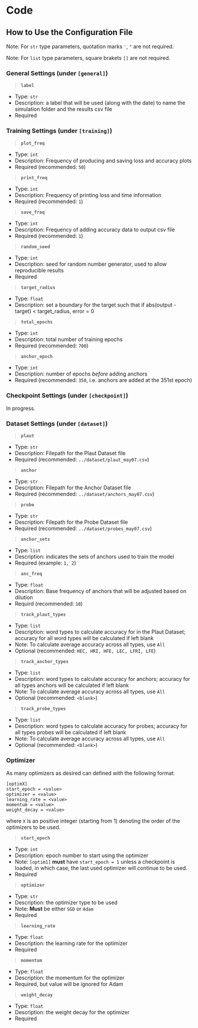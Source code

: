 # Code

## How to Use the Configuration File

Note: For `str` type parameters, quotation marks `'`, `"` are not required.

Note: For `list` type parameters, square brakets `[]` are not required.

### General Settings (under `[general]`)
> **`label`**
* Type: `str`
* Description: a label that will be used (along with the date) to name the simulation folder and the results csv file
* Required

### Training Settings (under `[training]`)
> **`plot_freq`**
* Type: `int`
* Description: Frequency of producing and saving loss and accuracy plots 
* Required (recommended: `50`)
> **`print_freq`**
* Type: `int`
* Description: Frequency of printing loss and time information
* Required (recommended: `1`)
> **`save_freq`**
* Type: `int`
* Description: Frequency of adding accuracy data to output csv file
* Required (recommended: `1`)
> **`random_seed`**
* Type: `int`
* Description: seed for random number generator, used to allow reproducible results
* Required
> **`target_radius`**
* Type: `float`
* Description: set a boundary for the target such that if abs(output - target) < target_radius, error = 0
> **`total_epochs`**
* Type: `int`
* Description: total number of training epochs
* Required (recommended: `700`)
> **`anchor_epoch`**
* Type: `int`
* Description: number of epochs *before* adding anchors 
* Required (recommended: `350`, i.e. anchors are added at the 351st epoch)

### Checkpoint Settings (under `[checkpoint]`)
In progress.

### Dataset Settings (under `[dataset]`)
> **`plaut`**
* Type: `str`
* Description: Filepath for the Plaut Dataset file
* Required (recommended: `../dataset/plaut_may07.csv`)
> **`anchor`**
* Type: `str`
* Description: Filepath for the Anchor Dataset file
* Required (recommended: `../dataset/anchors_may07.csv`)
> **`probe`**
* Type: `str`
* Description: Filepath for the Probe Dataset file
* Required (recommended: `../dataset/probes_may07.csv`)
> **`anchor_sets`**
* Type: `list`
* Description: indicates the sets of anchors used to train the model
* Required (example: `1, 2`)
> **`anc_freq`**
* Type: `float`
* Description: Base frequency of anchors that will be adjusted based on dilution
* Requird (recommended: `10`)
> **`track_plaut_types`**
* Type: `list`
* Description: word types to calculate accuracy for in the Plaut Dataset; accuracy for all word types will be calculated if left blank
* Note: To calculate average accuracy across all types, use `All`
* Optional (recommended: `HEC, HRI, HFE, LEC, LFRI, LFE`)
> **`track_anchor_types`**
* Type: `list`
* Description: word types to calculate accuracy for anchors; accuracy for all types anchors will be calculated if left blank
* Note: To calculate average accuracy across all types, use `All`
* Optional (recommended: `<blank>`)
> **`track_probe_types`**
* Type: `list`
* Description: word types to calculate accuracy for probes; accuracy for all types probes will be calculated if left blank
* Note: To calculate average accuracy across all types, use `All`
* Optional (recommended: `<blank>`)

### Optimizer
As many optimizers as desired can defined with the following format:
```
[optimX]
start_epoch = <value>
optimizer = <value>
learning_rate = <value>
momentum = <value>
weight_decay = <value>
```
where `X` is an positive integer (starting from 1) denoting the order of the optimizers to be used.

> **`start_epoch`** 
* Type: `int`
* Description: epoch number to start using the optimizer
* Note: `[optim1]` **must** have `start_epoch = 1` unless a checkpoint is loaded, in which case, the last used optimizer will continue to be used.
* Required
> **`optimizer`**
* Type: `str`
* Description: the optimizer type to be used
* Note: **Must** be either `SGD` or `Adam`
* Required
> **`learning_rate`**
* Type: `float`
* Description: the learning rate for the optimizer
* Required
> **`momentum`**
* Type: `float`
* Description: the momentum for the optimizer
* Required, but value will be ignored for Adam
> **`weight_decay`**
* Type: `float`
* Description: the weight decay for the optimizer
* Required

